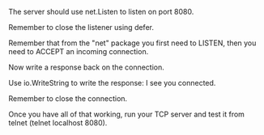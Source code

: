 The server should use net.Listen to listen on port 8080.

Remember to close the listener using defer.

Remember that from the "net" package you first need to LISTEN, then you need to ACCEPT an incoming connection.

Now write a response back on the connection.

Use io.WriteString to write the response: I see you connected.

Remember to close the connection.

Once you have all of that working, run your TCP server and test it from telnet (telnet localhost 8080).